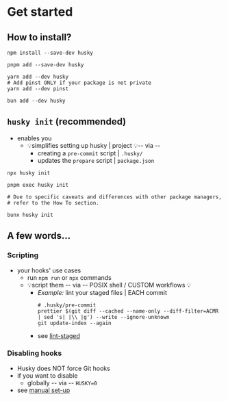 # Get started

## How to install?

```shell [npm]
npm install --save-dev husky
```

```shell [pnpm]
pnpm add --save-dev husky
```

```shell [yarn]
yarn add --dev husky
# Add pinst ONLY if your package is not private
yarn add --dev pinst
```

```shell [bun]
bun add --dev husky
```

## `husky init` (recommended)

* enables you
  * 💡simplifies setting up husky | project 💡-- via --
    * creating a `pre-commit` script | `.husky/`
    * updates the `prepare` script | `package.json`

```shell [npm]
npx husky init
```

```shell [pnpm]
pnpm exec husky init
```

```shell [yarn]
# Due to specific caveats and differences with other package managers,
# refer to the How To section.
```

```shell [bun]
bunx husky init
```

## A few words...

### Scripting

* your hooks' use cases
  * run `npm run` or `npx` commands
  * 💡script them -- via -- POSIX shell / CUSTOM workflows 💡
    * _Example:_ lint your staged files | EACH commit
        ```shell
        # .husky/pre-commit
        prettier $(git diff --cached --name-only --diff-filter=ACMR | sed 's| |\\ |g') --write --ignore-unknown
        git update-index --again
        ```
    * see [lint-staged](https://github.com/lint-staged/lint-staged)

### Disabling hooks

* Husky does NOT force Git hooks 
* if you want to disable
  * globally -- via -- `HUSKY=0` 
* see [manual set-up](how-to)
